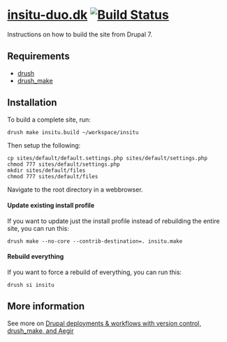 [insitu-duo.dk](http://insitu-duo.dk) [![Build Status](https://secure.travis-ci.org/mikaelbirkelundjohansen/insitu-deploy.png?branch=master)](http://travis-ci.org/mikaelbirkelundjohansen/insitu-deploy)
==

Instructions on how to build the site from Drupal 7.

Requirements
------------

* [drush](http://drupal.org/project/drush) 
* [drush_make](http://drupal.org/project/drush_make)

Installation
------------

To build a complete site, run:

    drush make insitu.build ~/workspace/insitu
    
Then setup the following:

    cp sites/default/default.settings.php sites/default/settings.php
    chmod 777 sites/default/settings.php
    mkdir sites/default/files
    chmod 777 sites/default/files

Navigate to the root directory in a webbrowser.

#### Update existing install profile ####

If you want to update just the install profile instead of rebuilding the
entire site, you can run this:

    drush make --no-core --contrib-destination=. insitu.make

#### Rebuild everything ####

If you want to force a rebuild of everything, you can run this:

    drush si insitu

More information
--

See more on [Drupal deployments & workflows with version control, drush_make, and Aegir](http://www.migueljacq.com/content/drupal-deployments-workflows-version-control-drushmake-and-aegir)

